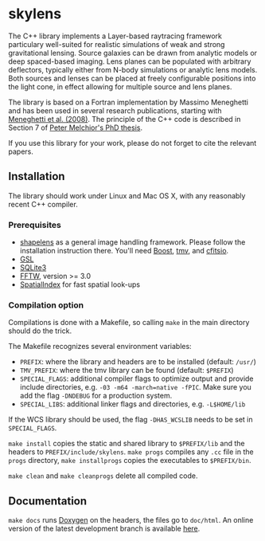 skylens
=========

The C++ library implements a Layer-based raytracing framework particulary well-suited for realistic simulations of weak and strong gravitational lensing. Source galaxies can be drawn from analytic models or deep spaced-based imaging. Lens planes can be populated with arbitrary deflectors, typically either from N-body simulations or analytic lens models. Both sources and lenses can be placed at freely configurable positions into the light cone, in effect allowing for multiple source and lens planes.

The library is based on a Fortran implementation by Massimo Meneghetti and has been used in several research publications, starting with [Meneghetti et al. (2008)](http://adsabs.harvard.edu/abs/2008A&A...482..403M). The principle of the C++ code is described in Section 7 of [Peter Melchior's PhD thesis](http://nbn-resolving.de/urn/resolver.pl?urn=urn:nbn:de:bsz:16-opus-109546).

If you use this library for your work, please do not forget to cite the relevant papers.

Installation
------------

The library should work under Linux and Mac OS X, with any reasonably recent C++ compiler.

### Prerequisites
* [shapelens](https://github.com/pmelchior/shapelens) as a general image handling framework. Please follow the installation instruction there. You'll need [Boost](http://www.boost.org/), [tmv](http://code.google.com/p/tmv-cpp/), and [cfitsio](http://heasarc.gsfc.nasa.gov/fitsio/).
* [GSL](http://www.gnu.org/software/gsl/)
* [SQLite3](http://www.sqlite.org)
* [FFTW](http://www.fftw.org), version >= 3.0
* [SpatialIndex](http://libspatialindex.github.io/) for fast spatial look-ups

### Compilation option

Compilations is done with a Makefile, so calling `make` in the main directory should do the trick. 

The Makefile recognizes several environment variables:
* `PREFIX`: where the library and headers are to be installed (default: `/usr/`)
* `TMV_PREFIX`: where the tmv library can be found (default: `$PREFIX`)
* `SPECIAL_FLAGS`: additional compiler flags to optimize output and provide include directories, e.g.
  `-03 -m64 -march=native -fPIC`. Make sure you add the flag `-DNDEBUG` for a production system.
* `SPECIAL_LIBS`: additional linker flags and directories, e.g.
  `-L$HOME/lib`

If the WCS library should be used, the flag `-DHAS_WCSLIB` needs to be set in `SPECIAL_FLAGS`.

`make install` copies the static and shared library to `$PREFIX/lib` and the headers to `PREFIX/include/skylens`. `make progs` compiles any `.cc` file in the `progs` directory, `make installprogs` copies the executables to `$PREFIX/bin`.

`make clean` and `make cleanprogs` delete all compiled code. 

Documentation
-------------

`make docs` runs [Doxygen](http://www.stack.nl/~dimitri/doxygen/index.html) on the headers, the files go to `doc/html`. An online version of the latest development branch is available [here](http://www.physics.ohio-state.edu/~melchior.12/docs/skylens/classes.html).

